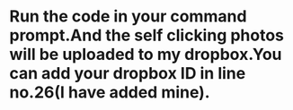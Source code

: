 # Run the code in your command prompt.And the self clicking photos will be uploaded to my dropbox.You can add your dropbox ID in line no.26(I have added mine).

